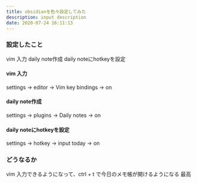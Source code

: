 ```yaml
---
title: obsidianを色々設定してみた
description: input description
date: 2020-07-24 16:11:13
---
```


### 設定したこと
vim 入力
daily note作成
daily noteにhotkeyを設定

#### vim 入力
settings -> editor -> Vim key bindings -> on

#### daily note作成
settings -> plugins -> Daily notes -> on

#### daily noteにhotkeyを設定
settings -> hotkey -> input today -> on

### どうなるか
vim 入力できるようになって、ctrl + t で今日のメモ帳が開けるようになる
最高

